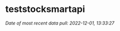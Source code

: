 
<!-- README.md is generated from README.Rmd. Please edit that file -->

# teststocksmartapi

*Date of most recent data pull: 2022-12-01, 13:33:27*
